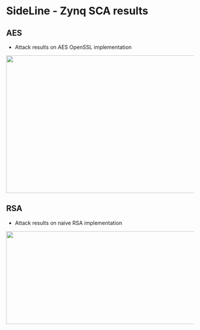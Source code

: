 # SideLine - Zynq SCA results


## AES

- Attack results on AES OpenSSL implementation

<p align="center">
<img src="https://user-images.githubusercontent.com/67143135/88479697-424f1100-cf51-11ea-8a23-002140716dde.png" width="600" height="370">
</p>

## RSA

- Attack results on naive RSA implementation

<p align="center">
<img src="https://user-images.githubusercontent.com/67143135/88479768-d5884680-cf51-11ea-84ad-4b7c37d617ee.png" width="800" height="250">
</p>
